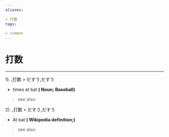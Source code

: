 ```yaml
---
aliases:
    
- 打数
tags:
    
- common
---
```


# 打数
---
1).
,打数 > だすう,だすう

- times at bat
**( Noun; Baseball)**
> see also: 
            
2).
,打数 > だすう,だすう

- At bat
**( Wikipedia definition;)**
> see also: 
            